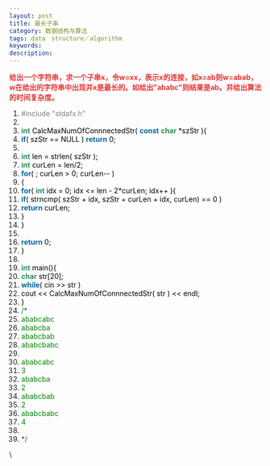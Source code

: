 ```yaml
---
layout: post
title: 最长子串
category: 数据结构与算法
tags: data　structure／algorithm
keywords: 
description: 
---
```


 

**<span
style="color:#e53333;">给出一个字符串，求一个子串x，令w=xx，表示x的连接，如x=ab则w=abab，w在给出的字符串中出现并x是最长的。如给出"ababc"则</span><span
style="color:#e53333;">结果是ab。并给出算法的时间复杂度。</span>**

1.  <span
    style="border-bottom:medium none;border-left:medium none;padding-bottom:0px;background-color:inherit;margin:0px;padding-left:0px;padding-right:0px;color:black;border-top:medium none;border-right:medium none;padding-top:0px;"><span
    class="preprocessor"
    style="border-bottom:medium none;border-left:medium none;padding-bottom:0px;background-color:inherit;margin:0px;padding-left:0px;padding-right:0px;color:gray;border-top:medium none;border-right:medium none;padding-top:0px;">\#include "stdafx.h"</span><span
    style="border-bottom:medium none;border-left:medium none;padding-bottom:0px;background-color:inherit;margin:0px;padding-left:0px;padding-right:0px;color:black;border-top:medium none;border-right:medium none;padding-top:0px;">  </span></span>
2.  <span
    style="border-bottom:medium none;border-left:medium none;padding-bottom:0px;background-color:inherit;margin:0px;padding-left:0px;padding-right:0px;color:black;border-top:medium none;border-right:medium none;padding-top:0px;">  </span>
3.  <span
    style="border-bottom:medium none;border-left:medium none;padding-bottom:0px;background-color:inherit;margin:0px;padding-left:0px;padding-right:0px;color:black;border-top:medium none;border-right:medium none;padding-top:0px;"><span
    class="datatypes"
    style="border-bottom:medium none;border-left:medium none;padding-bottom:0px;background-color:inherit;margin:0px;padding-left:0px;padding-right:0px;color:#2e8b57;border-top:medium none;font-weight:bold;border-right:medium none;padding-top:0px;">int</span><span
    style="border-bottom:medium none;border-left:medium none;padding-bottom:0px;background-color:inherit;margin:0px;padding-left:0px;padding-right:0px;color:black;border-top:medium none;border-right:medium none;padding-top:0px;"> CalcMaxNumOfConnnectedStr( </span><span
    class="keyword"
    style="border-bottom:medium none;border-left:medium none;padding-bottom:0px;background-color:inherit;margin:0px;padding-left:0px;padding-right:0px;color:#006699;border-top:medium none;font-weight:bold;border-right:medium none;padding-top:0px;">const</span><span
    style="border-bottom:medium none;border-left:medium none;padding-bottom:0px;background-color:inherit;margin:0px;padding-left:0px;padding-right:0px;color:black;border-top:medium none;border-right:medium none;padding-top:0px;"> </span><span
    class="datatypes"
    style="border-bottom:medium none;border-left:medium none;padding-bottom:0px;background-color:inherit;margin:0px;padding-left:0px;padding-right:0px;color:#2e8b57;border-top:medium none;font-weight:bold;border-right:medium none;padding-top:0px;">char</span><span
    style="border-bottom:medium none;border-left:medium none;padding-bottom:0px;background-color:inherit;margin:0px;padding-left:0px;padding-right:0px;color:black;border-top:medium none;border-right:medium none;padding-top:0px;"> \*szStr ){  </span></span>
4.  <span
    style="border-bottom:medium none;border-left:medium none;padding-bottom:0px;background-color:inherit;margin:0px;padding-left:0px;padding-right:0px;color:black;border-top:medium none;border-right:medium none;padding-top:0px;">    <span
    class="keyword"
    style="border-bottom:medium none;border-left:medium none;padding-bottom:0px;background-color:inherit;margin:0px;padding-left:0px;padding-right:0px;color:#006699;border-top:medium none;font-weight:bold;border-right:medium none;padding-top:0px;">if</span><span
    style="border-bottom:medium none;border-left:medium none;padding-bottom:0px;background-color:inherit;margin:0px;padding-left:0px;padding-right:0px;color:black;border-top:medium none;border-right:medium none;padding-top:0px;">( szStr == NULL ) </span><span
    class="keyword"
    style="border-bottom:medium none;border-left:medium none;padding-bottom:0px;background-color:inherit;margin:0px;padding-left:0px;padding-right:0px;color:#006699;border-top:medium none;font-weight:bold;border-right:medium none;padding-top:0px;">return</span><span
    style="border-bottom:medium none;border-left:medium none;padding-bottom:0px;background-color:inherit;margin:0px;padding-left:0px;padding-right:0px;color:black;border-top:medium none;border-right:medium none;padding-top:0px;"> 0;  </span></span>
5.  <span
    style="border-bottom:medium none;border-left:medium none;padding-bottom:0px;background-color:inherit;margin:0px;padding-left:0px;padding-right:0px;color:black;border-top:medium none;border-right:medium none;padding-top:0px;">  </span>
6.  <span
    style="border-bottom:medium none;border-left:medium none;padding-bottom:0px;background-color:inherit;margin:0px;padding-left:0px;padding-right:0px;color:black;border-top:medium none;border-right:medium none;padding-top:0px;">    <span
    class="datatypes"
    style="border-bottom:medium none;border-left:medium none;padding-bottom:0px;background-color:inherit;margin:0px;padding-left:0px;padding-right:0px;color:#2e8b57;border-top:medium none;font-weight:bold;border-right:medium none;padding-top:0px;">int</span><span
    style="border-bottom:medium none;border-left:medium none;padding-bottom:0px;background-color:inherit;margin:0px;padding-left:0px;padding-right:0px;color:black;border-top:medium none;border-right:medium none;padding-top:0px;"> len = strlen( szStr );  </span></span>
7.  <span
    style="border-bottom:medium none;border-left:medium none;padding-bottom:0px;background-color:inherit;margin:0px;padding-left:0px;padding-right:0px;color:black;border-top:medium none;border-right:medium none;padding-top:0px;">    <span
    class="datatypes"
    style="border-bottom:medium none;border-left:medium none;padding-bottom:0px;background-color:inherit;margin:0px;padding-left:0px;padding-right:0px;color:#2e8b57;border-top:medium none;font-weight:bold;border-right:medium none;padding-top:0px;">int</span><span
    style="border-bottom:medium none;border-left:medium none;padding-bottom:0px;background-color:inherit;margin:0px;padding-left:0px;padding-right:0px;color:black;border-top:medium none;border-right:medium none;padding-top:0px;"> curLen = len/2;  </span></span>
8.  <span
    style="border-bottom:medium none;border-left:medium none;padding-bottom:0px;background-color:inherit;margin:0px;padding-left:0px;padding-right:0px;color:black;border-top:medium none;border-right:medium none;padding-top:0px;">    <span
    class="keyword"
    style="border-bottom:medium none;border-left:medium none;padding-bottom:0px;background-color:inherit;margin:0px;padding-left:0px;padding-right:0px;color:#006699;border-top:medium none;font-weight:bold;border-right:medium none;padding-top:0px;">for</span><span
    style="border-bottom:medium none;border-left:medium none;padding-bottom:0px;background-color:inherit;margin:0px;padding-left:0px;padding-right:0px;color:black;border-top:medium none;border-right:medium none;padding-top:0px;">( ; curLen \> 0; curLen-- )  </span></span>
9.  <span
    style="border-bottom:medium none;border-left:medium none;padding-bottom:0px;background-color:inherit;margin:0px;padding-left:0px;padding-right:0px;color:black;border-top:medium none;border-right:medium none;padding-top:0px;">    {  </span>
10. <span
    style="border-bottom:medium none;border-left:medium none;padding-bottom:0px;background-color:inherit;margin:0px;padding-left:0px;padding-right:0px;color:black;border-top:medium none;border-right:medium none;padding-top:0px;">        <span
    class="keyword"
    style="border-bottom:medium none;border-left:medium none;padding-bottom:0px;background-color:inherit;margin:0px;padding-left:0px;padding-right:0px;color:#006699;border-top:medium none;font-weight:bold;border-right:medium none;padding-top:0px;">for</span><span
    style="border-bottom:medium none;border-left:medium none;padding-bottom:0px;background-color:inherit;margin:0px;padding-left:0px;padding-right:0px;color:black;border-top:medium none;border-right:medium none;padding-top:0px;">( </span><span
    class="datatypes"
    style="border-bottom:medium none;border-left:medium none;padding-bottom:0px;background-color:inherit;margin:0px;padding-left:0px;padding-right:0px;color:#2e8b57;border-top:medium none;font-weight:bold;border-right:medium none;padding-top:0px;">int</span><span
    style="border-bottom:medium none;border-left:medium none;padding-bottom:0px;background-color:inherit;margin:0px;padding-left:0px;padding-right:0px;color:black;border-top:medium none;border-right:medium none;padding-top:0px;"> idx = 0; idx \<= len - 2\*curLen; idx++ ){  </span></span>
11. <span
    style="border-bottom:medium none;border-left:medium none;padding-bottom:0px;background-color:inherit;margin:0px;padding-left:0px;padding-right:0px;color:black;border-top:medium none;border-right:medium none;padding-top:0px;">            <span
    class="keyword"
    style="border-bottom:medium none;border-left:medium none;padding-bottom:0px;background-color:inherit;margin:0px;padding-left:0px;padding-right:0px;color:#006699;border-top:medium none;font-weight:bold;border-right:medium none;padding-top:0px;">if</span><span
    style="border-bottom:medium none;border-left:medium none;padding-bottom:0px;background-color:inherit;margin:0px;padding-left:0px;padding-right:0px;color:black;border-top:medium none;border-right:medium none;padding-top:0px;">( strncmp( szStr + idx, szStr + curLen + idx, curLen) == 0 )  </span></span>
12. <span
    style="border-bottom:medium none;border-left:medium none;padding-bottom:0px;background-color:inherit;margin:0px;padding-left:0px;padding-right:0px;color:black;border-top:medium none;border-right:medium none;padding-top:0px;">                <span
    class="keyword"
    style="border-bottom:medium none;border-left:medium none;padding-bottom:0px;background-color:inherit;margin:0px;padding-left:0px;padding-right:0px;color:#006699;border-top:medium none;font-weight:bold;border-right:medium none;padding-top:0px;">return</span><span
    style="border-bottom:medium none;border-left:medium none;padding-bottom:0px;background-color:inherit;margin:0px;padding-left:0px;padding-right:0px;color:black;border-top:medium none;border-right:medium none;padding-top:0px;"> curLen;  </span></span>
13. <span
    style="border-bottom:medium none;border-left:medium none;padding-bottom:0px;background-color:inherit;margin:0px;padding-left:0px;padding-right:0px;color:black;border-top:medium none;border-right:medium none;padding-top:0px;">        }  </span>
14. <span
    style="border-bottom:medium none;border-left:medium none;padding-bottom:0px;background-color:inherit;margin:0px;padding-left:0px;padding-right:0px;color:black;border-top:medium none;border-right:medium none;padding-top:0px;">    }  </span>
15. <span
    style="border-bottom:medium none;border-left:medium none;padding-bottom:0px;background-color:inherit;margin:0px;padding-left:0px;padding-right:0px;color:black;border-top:medium none;border-right:medium none;padding-top:0px;">  </span>
16. <span
    style="border-bottom:medium none;border-left:medium none;padding-bottom:0px;background-color:inherit;margin:0px;padding-left:0px;padding-right:0px;color:black;border-top:medium none;border-right:medium none;padding-top:0px;">    <span
    class="keyword"
    style="border-bottom:medium none;border-left:medium none;padding-bottom:0px;background-color:inherit;margin:0px;padding-left:0px;padding-right:0px;color:#006699;border-top:medium none;font-weight:bold;border-right:medium none;padding-top:0px;">return</span><span
    style="border-bottom:medium none;border-left:medium none;padding-bottom:0px;background-color:inherit;margin:0px;padding-left:0px;padding-right:0px;color:black;border-top:medium none;border-right:medium none;padding-top:0px;"> 0;  </span></span>
17. <span
    style="border-bottom:medium none;border-left:medium none;padding-bottom:0px;background-color:inherit;margin:0px;padding-left:0px;padding-right:0px;color:black;border-top:medium none;border-right:medium none;padding-top:0px;">}  </span>
18. <span
    style="border-bottom:medium none;border-left:medium none;padding-bottom:0px;background-color:inherit;margin:0px;padding-left:0px;padding-right:0px;color:black;border-top:medium none;border-right:medium none;padding-top:0px;">  </span>
19. <span
    style="border-bottom:medium none;border-left:medium none;padding-bottom:0px;background-color:inherit;margin:0px;padding-left:0px;padding-right:0px;color:black;border-top:medium none;border-right:medium none;padding-top:0px;"><span
    class="datatypes"
    style="border-bottom:medium none;border-left:medium none;padding-bottom:0px;background-color:inherit;margin:0px;padding-left:0px;padding-right:0px;color:#2e8b57;border-top:medium none;font-weight:bold;border-right:medium none;padding-top:0px;">int</span><span
    style="border-bottom:medium none;border-left:medium none;padding-bottom:0px;background-color:inherit;margin:0px;padding-left:0px;padding-right:0px;color:black;border-top:medium none;border-right:medium none;padding-top:0px;"> main(){  </span></span>
20. <span
    style="border-bottom:medium none;border-left:medium none;padding-bottom:0px;background-color:inherit;margin:0px;padding-left:0px;padding-right:0px;color:black;border-top:medium none;border-right:medium none;padding-top:0px;">    <span
    class="datatypes"
    style="border-bottom:medium none;border-left:medium none;padding-bottom:0px;background-color:inherit;margin:0px;padding-left:0px;padding-right:0px;color:#2e8b57;border-top:medium none;font-weight:bold;border-right:medium none;padding-top:0px;">char</span><span
    style="border-bottom:medium none;border-left:medium none;padding-bottom:0px;background-color:inherit;margin:0px;padding-left:0px;padding-right:0px;color:black;border-top:medium none;border-right:medium none;padding-top:0px;"> str[20];  </span></span>
21. <span
    style="border-bottom:medium none;border-left:medium none;padding-bottom:0px;background-color:inherit;margin:0px;padding-left:0px;padding-right:0px;color:black;border-top:medium none;border-right:medium none;padding-top:0px;">    <span
    class="keyword"
    style="border-bottom:medium none;border-left:medium none;padding-bottom:0px;background-color:inherit;margin:0px;padding-left:0px;padding-right:0px;color:#006699;border-top:medium none;font-weight:bold;border-right:medium none;padding-top:0px;">while</span><span
    style="border-bottom:medium none;border-left:medium none;padding-bottom:0px;background-color:inherit;margin:0px;padding-left:0px;padding-right:0px;color:black;border-top:medium none;border-right:medium none;padding-top:0px;">( cin \>\> str )  </span></span>
22. <span
    style="border-bottom:medium none;border-left:medium none;padding-bottom:0px;background-color:inherit;margin:0px;padding-left:0px;padding-right:0px;color:black;border-top:medium none;border-right:medium none;padding-top:0px;">        cout \<\< CalcMaxNumOfConnnectedStr( str ) \<\< endl;  </span>
23. <span
    style="border-bottom:medium none;border-left:medium none;padding-bottom:0px;background-color:inherit;margin:0px;padding-left:0px;padding-right:0px;color:black;border-top:medium none;border-right:medium none;padding-top:0px;">}  </span>
24. <span
    style="border-bottom:medium none;border-left:medium none;padding-bottom:0px;background-color:inherit;margin:0px;padding-left:0px;padding-right:0px;color:black;border-top:medium none;border-right:medium none;padding-top:0px;"><span
    class="comment"
    style="border-bottom:medium none;border-left:medium none;padding-bottom:0px;background-color:inherit;margin:0px;padding-left:0px;padding-right:0px;color:#008200;border-top:medium none;border-right:medium none;padding-top:0px;">/\*</span> </span>
25. <span
    style="border-bottom:medium none;border-left:medium none;padding-bottom:0px;background-color:inherit;margin:0px;padding-left:0px;padding-right:0px;color:black;border-top:medium none;border-right:medium none;padding-top:0px;"><span
    class="comment"
    style="border-bottom:medium none;border-left:medium none;padding-bottom:0px;background-color:inherit;margin:0px;padding-left:0px;padding-right:0px;color:#008200;border-top:medium none;border-right:medium none;padding-top:0px;">ababcabc</span> </span>
26. <span
    style="border-bottom:medium none;border-left:medium none;padding-bottom:0px;background-color:inherit;margin:0px;padding-left:0px;padding-right:0px;color:black;border-top:medium none;border-right:medium none;padding-top:0px;"><span
    class="comment"
    style="border-bottom:medium none;border-left:medium none;padding-bottom:0px;background-color:inherit;margin:0px;padding-left:0px;padding-right:0px;color:#008200;border-top:medium none;border-right:medium none;padding-top:0px;">ababcba</span> </span>
27. <span
    style="border-bottom:medium none;border-left:medium none;padding-bottom:0px;background-color:inherit;margin:0px;padding-left:0px;padding-right:0px;color:black;border-top:medium none;border-right:medium none;padding-top:0px;"><span
    class="comment"
    style="border-bottom:medium none;border-left:medium none;padding-bottom:0px;background-color:inherit;margin:0px;padding-left:0px;padding-right:0px;color:#008200;border-top:medium none;border-right:medium none;padding-top:0px;">ababcbab</span> </span>
28. <span
    style="border-bottom:medium none;border-left:medium none;padding-bottom:0px;background-color:inherit;margin:0px;padding-left:0px;padding-right:0px;color:black;border-top:medium none;border-right:medium none;padding-top:0px;"><span
    class="comment"
    style="border-bottom:medium none;border-left:medium none;padding-bottom:0px;background-color:inherit;margin:0px;padding-left:0px;padding-right:0px;color:#008200;border-top:medium none;border-right:medium none;padding-top:0px;">ababcbabc</span> </span>
29. <span
    style="border-bottom:medium none;border-left:medium none;padding-bottom:0px;background-color:inherit;margin:0px;padding-left:0px;padding-right:0px;color:black;border-top:medium none;border-right:medium none;padding-top:0px;"><span
    class="comment"
    style="border-bottom:medium none;border-left:medium none;padding-bottom:0px;background-color:inherit;margin:0px;padding-left:0px;padding-right:0px;color:#008200;border-top:medium none;border-right:medium none;padding-top:0px;"></span> </span>
30. <span
    style="border-bottom:medium none;border-left:medium none;padding-bottom:0px;background-color:inherit;margin:0px;padding-left:0px;padding-right:0px;color:black;border-top:medium none;border-right:medium none;padding-top:0px;"><span
    class="comment"
    style="border-bottom:medium none;border-left:medium none;padding-bottom:0px;background-color:inherit;margin:0px;padding-left:0px;padding-right:0px;color:#008200;border-top:medium none;border-right:medium none;padding-top:0px;">ababcabc</span> </span>
31. <span
    style="border-bottom:medium none;border-left:medium none;padding-bottom:0px;background-color:inherit;margin:0px;padding-left:0px;padding-right:0px;color:black;border-top:medium none;border-right:medium none;padding-top:0px;"><span
    class="comment"
    style="border-bottom:medium none;border-left:medium none;padding-bottom:0px;background-color:inherit;margin:0px;padding-left:0px;padding-right:0px;color:#008200;border-top:medium none;border-right:medium none;padding-top:0px;">3</span> </span>
32. <span
    style="border-bottom:medium none;border-left:medium none;padding-bottom:0px;background-color:inherit;margin:0px;padding-left:0px;padding-right:0px;color:black;border-top:medium none;border-right:medium none;padding-top:0px;"><span
    class="comment"
    style="border-bottom:medium none;border-left:medium none;padding-bottom:0px;background-color:inherit;margin:0px;padding-left:0px;padding-right:0px;color:#008200;border-top:medium none;border-right:medium none;padding-top:0px;">ababcba</span> </span>
33. <span
    style="border-bottom:medium none;border-left:medium none;padding-bottom:0px;background-color:inherit;margin:0px;padding-left:0px;padding-right:0px;color:black;border-top:medium none;border-right:medium none;padding-top:0px;"><span
    class="comment"
    style="border-bottom:medium none;border-left:medium none;padding-bottom:0px;background-color:inherit;margin:0px;padding-left:0px;padding-right:0px;color:#008200;border-top:medium none;border-right:medium none;padding-top:0px;">2</span> </span>
34. <span
    style="border-bottom:medium none;border-left:medium none;padding-bottom:0px;background-color:inherit;margin:0px;padding-left:0px;padding-right:0px;color:black;border-top:medium none;border-right:medium none;padding-top:0px;"><span
    class="comment"
    style="border-bottom:medium none;border-left:medium none;padding-bottom:0px;background-color:inherit;margin:0px;padding-left:0px;padding-right:0px;color:#008200;border-top:medium none;border-right:medium none;padding-top:0px;">ababcbab</span> </span>
35. <span
    style="border-bottom:medium none;border-left:medium none;padding-bottom:0px;background-color:inherit;margin:0px;padding-left:0px;padding-right:0px;color:black;border-top:medium none;border-right:medium none;padding-top:0px;"><span
    class="comment"
    style="border-bottom:medium none;border-left:medium none;padding-bottom:0px;background-color:inherit;margin:0px;padding-left:0px;padding-right:0px;color:#008200;border-top:medium none;border-right:medium none;padding-top:0px;">2</span> </span>
36. <span
    style="border-bottom:medium none;border-left:medium none;padding-bottom:0px;background-color:inherit;margin:0px;padding-left:0px;padding-right:0px;color:black;border-top:medium none;border-right:medium none;padding-top:0px;"><span
    class="comment"
    style="border-bottom:medium none;border-left:medium none;padding-bottom:0px;background-color:inherit;margin:0px;padding-left:0px;padding-right:0px;color:#008200;border-top:medium none;border-right:medium none;padding-top:0px;">ababcbabc</span> </span>
37. <span
    style="border-bottom:medium none;border-left:medium none;padding-bottom:0px;background-color:inherit;margin:0px;padding-left:0px;padding-right:0px;color:black;border-top:medium none;border-right:medium none;padding-top:0px;"><span
    class="comment"
    style="border-bottom:medium none;border-left:medium none;padding-bottom:0px;background-color:inherit;margin:0px;padding-left:0px;padding-right:0px;color:#008200;border-top:medium none;border-right:medium none;padding-top:0px;">4</span> </span>
38. <span
    style="border-bottom:medium none;border-left:medium none;padding-bottom:0px;background-color:inherit;margin:0px;padding-left:0px;padding-right:0px;color:black;border-top:medium none;border-right:medium none;padding-top:0px;"><span
    class="comment"
    style="border-bottom:medium none;border-left:medium none;padding-bottom:0px;background-color:inherit;margin:0px;padding-left:0px;padding-right:0px;color:#008200;border-top:medium none;border-right:medium none;padding-top:0px;"></span> </span>
39. <span
    style="border-bottom:medium none;border-left:medium none;padding-bottom:0px;background-color:inherit;margin:0px;padding-left:0px;padding-right:0px;color:black;border-top:medium none;border-right:medium none;padding-top:0px;"><span
    class="comment"
    style="border-bottom:medium none;border-left:medium none;padding-bottom:0px;background-color:inherit;margin:0px;padding-left:0px;padding-right:0px;color:#008200;border-top:medium none;border-right:medium none;padding-top:0px;">\*/</span><span
    style="border-bottom:medium none;border-left:medium none;padding-bottom:0px;background-color:inherit;margin:0px;padding-left:0px;padding-right:0px;color:black;border-top:medium none;border-right:medium none;padding-top:0px;">   </span></span>

\

 







